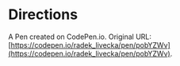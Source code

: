 # Directions

A Pen created on CodePen.io. Original URL: [https://codepen.io/radek_livecka/pen/pobYZWv](https://codepen.io/radek_livecka/pen/pobYZWv).


